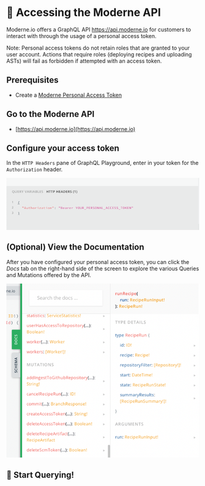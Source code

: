 # 🚀 Accessing the Moderne API

Moderne.io offers a GraphQL API https://api.moderne.io for customers to interact with through the usage of a personal access token.

Note: Personal access tokens do not retain roles that are granted to your user account. Actions that require roles (deploying recipes and uploading ASTs) will fail as forbidden if attempted with an access token.

## Prerequisites

* Create a [Moderne Personal Access Token](../references/create-api-access-tokens.md)

## Go to the Moderne API

* [https://api.moderne.io](https://api.moderne.io)

## Configure your access token

In the `HTTP Headers` pane of GraphQL Playground, enter in your token for the `Authorization` header.&#x20;

![](../.gitbook/assets/graphql-playground.png)

## (Optional) View the Documentation

After you have configured your personal access token, you can click the _Docs_ tab on the right-hand side of the screen to explore the various Queries and Mutations offered by the API.

![](../.gitbook/assets/graphql-playground-docs.png)

## 🚀 Start Querying!
